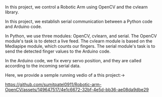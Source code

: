 
In this project, we control a Robotic Arm using OpenCV and the cvlearn library.

In this project, we establish serial communication between a Python code and Arduino code.

In Python, we use three modules: OpenCV, cvlearn, and serial. The OpenCV module's task is to detect a live feed. The cvlearn module is based on the Mediapipe module, which counts our fingers. The serial module's task is to send the detected finger values to the Arduino code.

In the Arduino code, we fix every servo position, and they are called according to the incoming serial data.

Here, we provide a semple running vedio of a this project:->

https://github.com/sumitpatel0911/Robotic-arm-OpenCV/assets/149647517/4e1c6672-32bf-4e5d-bb36-ae08da9dbe29

